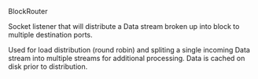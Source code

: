BlockRouter

Socket listener that will distribute a Data stream broken up into block to multiple destination ports.

Used for load distribution (round robin) and spliting a single incoming Data stream into multiple streams for additional processing. Data is cached on disk prior to distribution.

